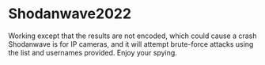 # Shodanwave2022
Working except that the results are not encoded, which could cause a crash Shodanwave is for IP cameras, and it will attempt brute-force attacks using the list and usernames provided. Enjoy your spying.

